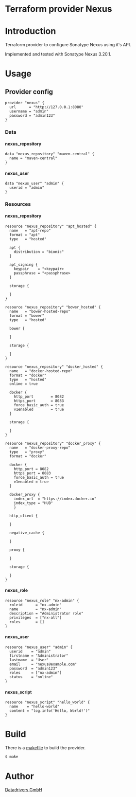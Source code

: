 Terraform provider Nexus
==========

# Introduction

Terraform provider to configure Sonatype Nexus using it's API.

Implemented and tested with Sonatype Nexus 3.20.1.

# Usage

## Provider config

```hcl
provider "nexus" {
  url      = "http://127.0.0.1:8080"
  username = "admin"
  password = "admin123"
}
```

### Data

#### nexus_repository

```hcl
data "nexus_repository" "maven-central" {
  name = "maven-central"
}
```

#### nexus_user

```hcl
data "nexus_user" "admin" {
  userid = "admin"
}
```

### Resources

#### nexus_repository

```hcl
resource "nexus_repository" "apt_hosted" {
  name   = "apt-repo"
  format = "apt"
  type   = "hosted"

  apt {
    distribution = "bionic"
  }

  apt_signing {
    keypair    = "<keypair>
    passphrase = "<passphrase>
  }

  storage {

  }
}
```

```hcl
resource "nexus_repository" "bower_hosted" {
  name   = "bower-hosted-repo"
  format = "bower"
  type   = "hosted"

  bower {

  }

  storage {

  }
}
```

```hcl
resource "nexus_repository" "docker_hosted" {
  name   = "docker-hosted-repo"
  format = "docker"
  type   = "hosted"
  online = true

  docker {
    http_port        = 8082
    https_port       = 8083
    force_basic_auth = true
    v1enabled        = true
  }

  storage {

  }
}
```

```hcl
resource "nexus_repository" "docker_proxy" {
  name   = "docker-proxy-repo"
  type   = "proxy"
  format = "docker"

  docker {
    http_port = 8082
    https_port = 8083
    force_basic_auth = true
    v1enabled = true
  }

  docker_proxy {
    index_url  = "https://index.docker.io"
    index_type = "HUB"
	}

  http_client {

  }

  negative_cache {

  }

  proxy {

  }

  storage {

  }
}
```

#### nexus_role

```hcl
resource "nexus_role" "nx-admin" {
  roleid      = "nx-admin"
  name        = "nx-admin"
  description = "Administrator role"
  privileges  = ["nx-all"]
  roles       = []
}
```

#### nexus_user

```hcl
resource "nexus_user" "admin" {
  userid    = "admin"
  firstname = "Administrator"
  lastname  = "User"
  email     = "nexus@example.com"
  password  = "admin123"
  roles     = ["nx-admin"]
  status    = "online"
}
```

#### nexus_script

```hcl
resource "nexus_script" "hello_world" {
  name    = "hello-world"
  content = "log.info('Hello, World!')"
}
```

# Build

There is a [makefile](./GNUmakefile) to build the provider.

```sh
$ make
```

# Author

[Datadrivers GmbH](https://www.datadrivers.de)